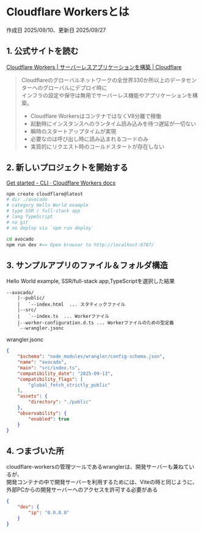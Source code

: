 # Cloudflare Workersとは

作成日 2025/09/10、更新日 2025/09/27

## 1. 公式サイトを読む

[Cloudflare Workers | サーバーレスアプリケーションを構築 | Cloudflare](https://www.cloudflare.com/ja-jp/developer-platform/products/workers/)

> Cloudflareのグローバルネットワークの全世界330か所以上のデータセンターへのグローバルにデプロイ時に\
> インフラの設定や保守は無用でサーバーレス機能やアプリケーションを構築。
>
>- Cloudflare WorkersはコンテナではなくV8分離で稼働
>- 起動時にインスタンスへのランタイム読み込みを待つ遅延が一切ない
>- 瞬時のスタートアップタイムが実現
>- 必要なのは呼び出し時に読み込まれるコードのみ
>- 実質的にリクエスト時のコールドスタートが存在しない

## 2. 新しいプロジェクトを開始する

[Get started - CLI · Cloudflare Workers docs](https://developers.cloudflare.com/workers/get-started/guide/)

```bash
npm create cloudflare@latest
# dir ./avocado
# category Hello World example
# type SSR / full-stack app
# lang TypeScript
# no git
# no deploy via `npm run deploy`

cd avocado
npm run dev #=> Open browser to http://localhost:8787/
```

## 3. サンプルアプリのファイル＆フォルダ構造

Hello World example, SSR/full-stack app,TypeScriptを選択した結果

```text
--avocado/
    |--public/
    |   `--index.html  ... スタティックファイル
    |--src/
    |   `--index.ts  ... Workerファイル
    |--worker-configuration.d.ts ... Workerファイルのための型定義
    `--wrangler.jsonc
```

wrangler.jsonc

```json
{
    "$schema": "node_modules/wrangler/config-schema.json",
    "name": "avocado",
    "main": "src/index.ts",
    "compatibility_date": "2025-09-13",
    "compatibility_flags": [
        "global_fetch_strictly_public"
    ],
    "assets": {
        "directory": "./public"
    },
    "observability": {
        "enabled": true
    }
}
```

## 4. つまづいた所

cloudflare-workersの管理ツールであるwranglerは、開発サーバーも兼ねているが、\
開発コンテナの中で開発サーバーを利用するためには、Viteの時と同じように、\
外部PCからの開発サーバーへのアクセスを許可する必要がある

```json
{
    "dev": {
        "ip": "0.0.0.0"
    }
}
```
